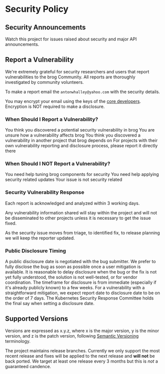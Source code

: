 # Security Policy 

## Security Announcements
Watch this project for issues raised about security and major API announcements.

## Report a Vulnerability
We're extremely grateful for security researchers and users that report vulnerabilities to the brog Community. All reports are thoroughly investigated by community volunteers.

To make a report email the `antonwhalley@yahoo.com` with the security details.

You may encrypt your email using the keys of the [core developers](https://keybase.io/antonwhalley). Encryption is NOT required to make a disclosure.

### When Should I Report a Vulnerability?

You think you discovered a potential security vulnerability in brog
You are unsure how a vulnerability affects brog
You think you discovered a vulnerability in another project that brog depends on
For projects with their own vulnerability reporting and disclosure process, please report it directly there

### When Should I NOT Report a Vulnerability?
You need help tuning brog components for security
You need help applying security related updates
Your issue is not security related

### Security Vulnerability Response
Each report is acknowledged and analyzed within 3 working days.

Any vulnerability information shared will stay within the project and will not be disseminated to other projects unless it is necessary to get the issue fixed.

As the security issue moves from triage, to identified fix, to release planning we will keep the reporter updated.

### Public Disclosure Timing
A public disclosure date is negotiated with the bug submitter. We prefer to fully disclose the bug as soon as possible once a user mitigation is available. It is reasonable to delay disclosure when the bug or the fix is not yet fully understood, the solution is not well-tested, or for vendor coordination. The timeframe for disclosure is from immediate (especially if it's already publicly known) to a few weeks. For a vulnerability with a straightforward mitigation, we expect report date to disclosure date to be on the order of 7 days. The Kubernetes Security Response Committee holds the final say when setting a disclosure date.

## Supported Versions

Versions are expressed as x.y.z, where x is the major version, y is the minor version, and z is the patch version, following [Semantic Versioning](https://semver.org/) terminology.

The project maintains release branches. Currently we only support the most recent release and fixes will be applied to the next release and **will not** be back ported. We target at least one release every 3 months but this is *not* a guaranteed candence.